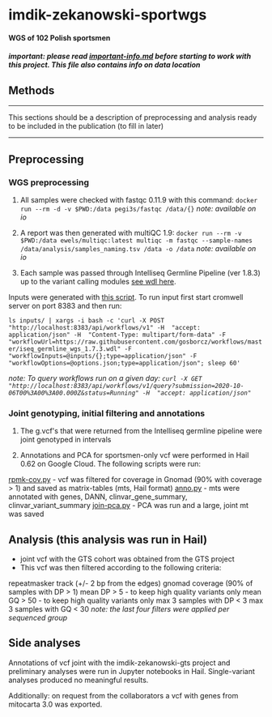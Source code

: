 # imdik-zekanowski-sportwgs
#### WGS of 102 Polish sportsmen

#### *important: please read [important-info.md](preprocessing/important-info.md) before starting to work with this project. This file also contains info on data location*

## Methods

---------------------------------

This sections should be a description of preprocessing and analysis ready to be included in the publication (to fill in later)

-----------------------------------------


## Preprocessing

### WGS preprocessing

1. All samples were checked with fastqc 0.11.9 with this command:
`docker run --rm -d -v $PWD:/data pegi3s/fastqc /data/{}`
*note: available on io*

2. A report was then generated with multiQC 1.9:
`docker run --rm -v $PWD:/data ewels/multiqc:latest multiqc -m fastqc --sample-names /data/analysis/samples_naming.tsv /data -o /data`
*note: available on io*

3. Each sample was passed through Intelliseq Germline Pipeline (ver 1.8.3) up to the variant calling modules [see wdl here](https://raw.githubusercontent.com/gosborcz/workflows/master/iseq_germline_wgs_1.8.3.wdl).

Inputs were generated with [this script](prepocressing/generate-inputs.sh). To run input first start cromwell server on port 8383 and then run:

`ls inputs/ | xargs -i bash -c 'curl -X POST "http://localhost:8383/api/workflows/v1" -H  "accept: application/json" -H  "Content-Type: multipart/form-data" -F "workflowUrl=https://raw.githubusercontent.com/gosborcz/workflows/master/iseq_germline_wgs_1.7.3.wdl" -F "workflowInputs=@inputs/{};type=application/json" -F "workflowOptions=@options.json;type=application/json"; sleep 60'`

*note: To query workflows run on a given day: `curl -X GET "http://localhost:8383/api/workflows/v1/query?submission=2020-10-06T00%3A00%3A00.000Z&status=Running" -H  "accept: application/json"`*

### Joint genotyping, initial filtering and annotations

1. The g.vcf's that were returned from the Intelliseq germline pipeline were joint genotyped in intervals 

2. Annotations and PCA for sportsmen-only vcf were performed in Hail 0.62 on Google Cloud. The following scripts were run:

[rpmk-cov.py](prepocressing/rpmk-cov.py) - vcf was filtered for coverage in Gnomad (90% with coverage > 1) and saved as matrix-tables (mts, Hail format)
[anno.py](prepocressing/anno.py) - mts were annotated with genes, DANN, clinvar_gene_summary, clinvar_variant_summary
[join-pca.py](preprocessing/join-pca.py) - PCA was run and a large, joint mt was saved

## Analysis (this analysis was run in Hail)

- joint vcf with the GTS cohort was obtained from the GTS project
- This vcf was then filtered according to the following criteria:

repeatmasker track (+/- 2 bp from the edges)
gnomad coverage (90% of samples with DP > 1)
mean DP > 5 - to keep high quality variants only
mean GQ > 50 - to keep high quality variants only
max 3 samples with DP < 3
max 3 samples with GQ < 30
*note: the last four filters were applied per sequenced group*

## Side analyses

Annotations of vcf joint with the imdik-zekanowski-gts project and preliminary analyses were run in Jupyter notebooks in Hail. Single-variant analyses produced no meaningful results.

Additionally: on request from the collaborators a vcf with genes from mitocarta 3.0 was exported.


